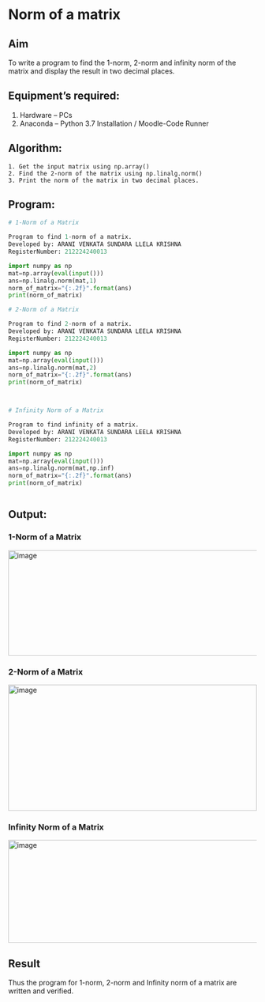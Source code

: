 # Norm of a matrix
## Aim
To write a program to find the 1-norm, 2-norm and infinity norm of the matrix and display the result in two decimal places.
## Equipment’s required:
1.	Hardware – PCs
2.	Anaconda – Python 3.7 Installation / Moodle-Code Runner
## Algorithm:
	1. Get the input matrix using np.array()   
    2. Find the 2-norm of the matrix using np.linalg.norm()
	3. Print the norm of the matrix in two decimal places.
## Program:
```Python
# 1-Norm of a Matrix

Program to find 1-norm of a matrix.
Developed by: ARANI VENKATA SUNDARA LLELA KRISHNA
RegisterNumber: 212224240013

import numpy as np
mat=np.array(eval(input()))
ans=np.linalg.norm(mat,1)
norm_of_matrix="{:.2f}".format(ans)
print(norm_of_matrix)

# 2-Norm of a Matrix

Program to find 2-norm of a matrix.
Developed by: ARANI VENKATA SUNDARA LEELA KRISHNA
RegisterNumber: 212224240013

import numpy as np
mat=np.array(eval(input()))
ans=np.linalg.norm(mat,2)
norm_of_matrix="{:.2f}".format(ans)
print(norm_of_matrix)



# Infinity Norm of a Matrix

Program to find infinity of a matrix.
Developed by: ARANI VENKATA SUNDARA LEELA KRISHNA
RegisterNumber: 212224240013

import numpy as np
mat=np.array(eval(input()))
ans=np.linalg.norm(mat,np.inf)
norm_of_matrix="{:.2f}".format(ans)
print(norm_of_matrix)



```
## Output:
### 1-Norm of a Matrix
<img width="572" height="213" alt="image" src="https://github.com/user-attachments/assets/1ef8768b-be4a-441f-a06e-c2b1a1f5f899" />


### 2-Norm of a Matrix
<img width="504" height="255" alt="image" src="https://github.com/user-attachments/assets/2991bf6d-aef8-4f72-9b23-6bf9e2f7c11f" />


### Infinity Norm of a Matrix
<img width="547" height="208" alt="image" src="https://github.com/user-attachments/assets/ee1bfa5f-5e21-4b72-8969-3680a971b8eb" />


## Result
Thus the program for 1-norm, 2-norm and Infinity norm of a matrix are written and verified.
